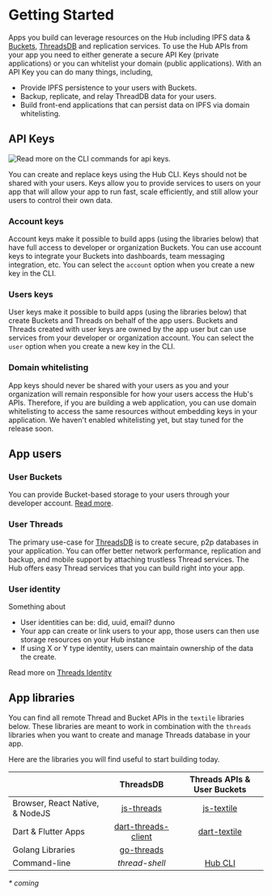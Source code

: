 # Getting Started

Apps you build can leverage resources on the Hub including IPFS data & [Buckets](./buckets), [ThreadsDB](../threads/introduction) and replication services. To use the Hub APIs from your app you need to either generate a secure API Key (private applications) or you can whitelist your domain (public applications). With an API Key you can do many things, including,

* Provide IPFS persistence to your users with Buckets.
* Backup, replicate, and relay ThreadDB data for your users.
* Build front-end applications that can persist data on IPFS via domain whitelisting.

## API Keys

![Read more on the [CLI commands](./cli/tt_keys) for api keys.](/images/tt-cli/tt_keys_create.png)

You can create and replace keys using the Hub CLI. Keys should not be shared with your users. Keys allow you to provide services to users on your app that will allow your app to run fast, scale efficiently, and still allow your users to control their own data.

### Account keys

Account keys make it possible to build apps (using the libraries below) that have full access to developer or organization Buckets. You can use account keys to integrate your Buckets into dashboards, team messaging integration, etc. You can select the `account` option when you create a new key in the CLI.

### Users keys

User keys make it possible to build apps (using the libraries below) that create Buckets and Threads on behalf of the app users. Buckets and Threads created with user keys are owned by the app user but can use services from your developer or organization account. You can select the `user` option when you create a new key in the CLI.

### Domain whitelisting

App keys should never be shared with your users as you and your organization will remain responsible for how your users access the Hub's APIs. Therefore, if you are building a web application, you can use domain whitelisting to access the same resources without embedding keys in your application. We haven't enabled whitelisting yet, but stay tuned for the release soon.

## App users

### User Buckets

You can provide Bucket-based storage to your users through your developer account. [Read more](/hub/buckets#app-user-buckets).

### User Threads

The primary use-case for [ThreadsDB](/threads/introduction) is to create secure, p2p databases in your application. You can offer better network performance, replication and backup, and mobile support by attaching trustless Thread services. The Hub offers easy Thread services that you can build right into your app.

### User identity

Something about

- User identities can be: did, uuid, email? dunno
- Your app can create or link users to your app, those users can then use storage resources on your Hub instance
- If using X or Y type identity, users can maintain ownership of the data the create.

Read more on [Threads Identity](/threads/introduction#identity)

## App libraries

You can find all remote Thread and Bucket APIs in the `textile` libraries below. These libraries are meant to work in combination with the `threads` libraries when you want to create and manage Threads database in your app. 

Here are the libraries you will find useful to start building today.

|                         | ThreadsDB           | Threads APIs & User Buckets      |
|-------------------------|:---------------------:|:-------------------:|
| Browser, React Native, & NodeJS | [js-threads](https://textileio.github.io/js-threads) | [js-textile](https://textileio.github.io/js-textile) |
| Dart & Flutter Apps     | [dart-threads-client](https://textileio.github.io/dart-threads-client) | [dart-textile](https://textileio.github.io/dart-textile) |
| Golang Libraries        | [go-threads](https://godoc.org/github.com/textileio/go-threads)          | |
| Command-line | _thread-shell_       | [Hub CLI](/hub/cli/tt)         |

_* coming_